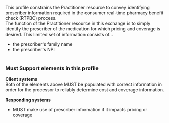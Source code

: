 This profile constrains the Practitioner resource to convey identifying prescriber information required in the consumer real-time pharmacy benefit check (RTPBC) process.
<br>
The function of the Practitioner resource in this exchange is to simply identify the prescriber of the medication for which pricing and coverage is desired. This limited set of information consists of...
* the prescriber's family name
* the prescriber's NPI
<br><br>

### Must Support elements in this profile 
**Client systems**<br>
Both of the elements above MUST be populated with correct information in order for the processor to reliably determine cost and coverage information.

**Responding systems**<br>
* MUST make use of prescriber information if it impacts pricing or coverage
<br><br>

